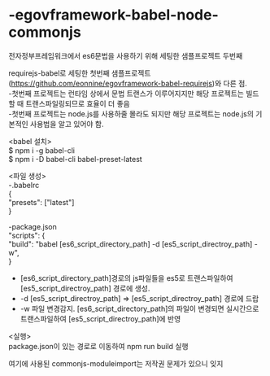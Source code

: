 # -egovframework-babel-node-commonjs

전자정부프레임워크에서 es6문법을 사용하기 위해 세팅한 샘플프로젝트 두번째

requirejs-babel로 세팅한 첫번째 샘플프로젝트(https://github.com/eonnine/egovframework-babel-requirejs)와 다른 점.  
-첫번째 프로젝트는 런타임 상에서 문법 트랜스가 이루어지지만 해당 프로젝트는 빌드할 때 트랜스파일링되므로 효율이 더 좋음  
-첫번째 프로젝트는 node.js를 사용하줄 몰라도 되지만 해당 프로젝트는 node.js의 기본적인 사용법을 알고 있어야 함.  
  
<babel 설치>  
$ npm i -g babel-cli  
$ npm i -D babel-cli babel-preset-latest  
  
<파일 생성>  
-.babelrc  
 {  
  "presets": ["latest"]  
 }  
  
-package.json  
 "scripts": {  
  "build": "babel [es6_script_directory_path] -d [es5_script_directroy_path] -w",  
 }  
 
* [es6_script_directory_path]경로의 js파일들을 es5로 트랜스파일하여 [es5_script_directroy_path] 경로에 생성.   
* -d [es5_script_directroy_path] => [es5_script_directroy_path] 경로에 드랍  
* -w 파일 변경감지. [es6_script_directory_path]의 파일이 변경되면 실시간으로 트랜스파일하여 [es5_script_directroy_path]에 반영  
  
<실행>  
 package.json이 있는 경로로 이동하여 npm run build 실행  


여기에 사용된 commonjs-moduleimport는 저작권 문제가 있으니 잊지
